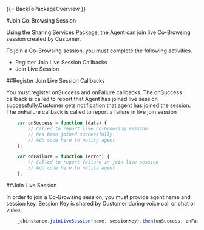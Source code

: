 {{= BackToPackageOverview }}

#Join Co-Browsing Session

Using the Sharing Services Package, the Agent can join live Co-Browsing session created by Customer. 

To join a Co-Browsing session, you must complete the following activities.

* Register Join Live Session Callbacks
* Join Live Session 

##Register Join Live Session Callbacks

You must register onSuccess and onFailure callbacks. The onSuccess callback is called to report that Agent has joined 
live session successfully.Customer gets notification that agent has joined the session. The onFailure callback is called to report a failure in live join session 

```javascript
	var onSuccess = function (data) {
		// Called to report live co-browsing session
		// has been joined successfully
		// Add code here to notify agent 
	};

	var onFailure = function (error) {
		// Called to report failure in join live session
		// Add code here to notify agent
	};	
```

##Join Live Session

In order to join a Co-Browsing session, you must provide agent name and session key. Session Key is shared by 
Customer during voice call or chat or video. 

```javascript
	_cbinstance.joinLiveSession(name, sessionKey).then(onSuccess, onFailure);
```


